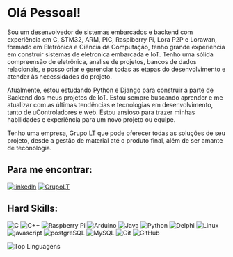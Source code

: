 # Olá Pessoal!

Sou um desenvolvedor de sistemas embarcados e backend com experiência em C, STM32, ARM, PIC, Raspiberry Pi, Lora P2P e Lorawan, formado em Eletrônica e Ciência da Computação, tenho grande experiência em construir sistemas de eletronica embarcada e IoT. Tenho uma sólida compreensão de eletrônica, analise de projetos, bancos de dados relacionais, e posso criar e gerenciar todas as etapas do desenvolvimento e atender às necessidades do projeto. 

Atualmente, estou estudando Python e Django para construir a parte de Backend dos meus projetos de IoT. Estou sempre buscando aprender e me atualizar com as últimas tendências e tecnologias em desenvolvimento, tanto de uControladores e web. Estou ansioso para trazer minhas habilidades e experiência para um novo projeto ou equipe.

Tenho uma empresa, Grupo LT que pode oferecer todas as soluções de seu projeto, desde a gestão de material até o produto final, além de ser amante de teconologia. 

## Para me encontrar:
[![linkedln](https://img.shields.io/badge/LinkedIn-0077B5?style=for-the-badge&logo=linkedin&logoColor=white)](https://www.linkedin.com/in/leonardo-souza-2a83b11a/)
[![GrupoLT](https://img.shields.io/badge/GrupoLT-%230000FF.svg?style=for-the-badge&logo=Ltspice&logoColor=white)](https://www.grupolt.com.br)

## Hard Skills:
![C](https://img.shields.io/badge/c-%2300599C.svg?style=for-the-badge&logo=c&logoColor=white)
![C++](https://img.shields.io/badge/c++-%2300599C.svg?style=for-the-badge&logo=c%2B%2B&logoColor=white)
![Raspberry Pi](https://img.shields.io/badge/-RaspberryPi-C51A4A?style=for-the-badge&logo=Raspberry-Pi)
![Arduino](https://img.shields.io/badge/-Arduino-00979D?style=for-the-badge&logo=Arduino&logoColor=white)
![Java](https://img.shields.io/badge/java-%23ED8B00.svg?style=for-the-badge&logo=openjdk&logoColor=white)
![Python](https://img.shields.io/badge/python-3670A0?style=for-the-badge&logo=python&logoColor=ffdd54)
![Delphi](https://img.shields.io/badge/Delphi-CC342D?style=for-the-badge&logo=delphi&logoColor=white)
![Linux](https://img.shields.io/badge/Linux-FCC624?style=for-the-badge&logo=linux&logoColor=black)
![javascript](https://img.shields.io/badge/JavaScript-323330?style=for-the-badge&logo=javascript&logoColor=F7DF1E) 
![postgreSQL](https://img.shields.io/badge/PostgreSQL-316192?style=for-the-badge&logo=postgresql&logoColor=white)
![MySQL](https://img.shields.io/badge/mysql-%2300f.svg?style=for-the-badge&logo=mysql&logoColor=white)
![Git](https://img.shields.io/badge/git-%23F05033.svg?style=for-the-badge&logo=git&logoColor=white)
![GitHub](https://img.shields.io/badge/github-%23121011.svg?style=for-the-badge&logo=github&logoColor=white)

![Top Linguagens](https://github-readme-stats.vercel.app/api/top-langs/?username=leocsbh007&theme=tokyonight&custom_title=Top%20%Linguagens)

